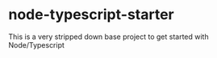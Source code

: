 # node-typescript-starter

This is a very stripped down base project to get started with Node/Typescript

